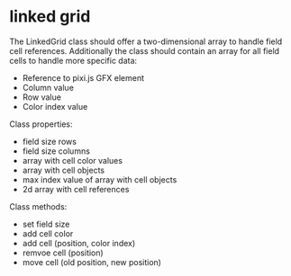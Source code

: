 # linked grid

The LinkedGrid class should offer a two-dimensional array to handle field cell references. 
Additionally the class should contain an array for all field cells to handle more specific data:
* Reference to pixi.js GFX element
* Column value
* Row value
* Color index value

Class properties:
* field size rows
* field size columns
* array with cell color values
* array with cell objects
* max index value of array with cell objects
* 2d array with cell references

Class methods:
* set field size
* add cell color
* add cell (position, color index)
* remvoe cell (position)
* move cell (old position, new position)
